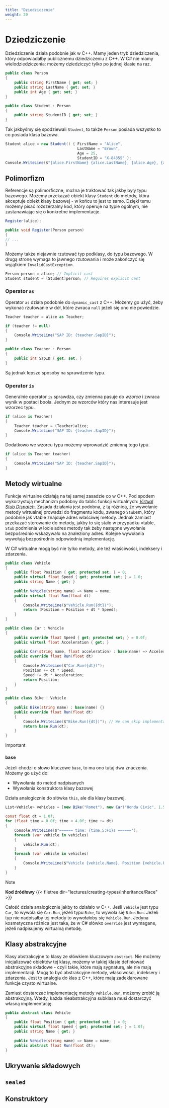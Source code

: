 ```yaml
---
title: "Dziedziczenie"
weight: 20
---
```


# Dziedziczenie

Dziedziczenie działa podobnie jak w C++. Mamy jeden tryb dziedziczenia, który odpowiadałby publicznemu dziedziczeniu z C++. W C# nie mamy wielodziedziczenia: możemy dziedziczyć tylko po jednej klasie na raz.

```csharp
public class Person
{
    public string FirstName { get; set; }
    public string LastName { get; set; }
    public int Age { get; set; }
}

public class Student : Person
{
    public string StudentID { get; set; }
}
```

Tak jakbyśmy się spodziewali `Student`, to także `Person` posiada wszystko to co posiada klasa bazowa.

```csharp
Student alice = new Student() { FirstName = "Alice", 
                                LastName = "Brown", 
                                Age = 25, 
                                StudentID = "X-84355" };
Console.WriteLine($"{alice.FirstName} {alice.LastName}, {alice.Age}, {alice.StudentID}");
```

## Polimorfizm

Referencje są polimorficzne, można je traktować tak jakby były typu bazowego. Możemy przekazać obiekt klasy `Student` do metody, która akceptuje obiekt klasy bazowej - w końcu to jest to samo. Dzięki temu możemy pisać rozszerzalny kod, który operuje na typie ogólnym, nie zastanawiając się o konkretne implementacje.

```csharp
Register(alice);

public void Register(Person person)
{
// ...
}
```

Możemy także niejawnie rzutować typ podklasy, do typu bazowego. W drugą stronę wymaga to jawnego rzutowania i może zakończyć się wyjątkiem `InvalidCastException`.

```csharp
Person person = alice; // Implicit cast
Student student = (Student)person; // Requires explicit cast
```

### Operator `as`

Operator `as` działa podobnie do `dynamic_cast` z C++. Możemy go użyć, żeby wykonać rzutowanie w dół, które zwraca `null` jeżeli się ono nie powiedzie.

```csharp
Teacher teacher = alice as Teacher;

if (teacher != null)
{
    Console.WriteLine("SAP ID: {teacher.SapID}");
}

public class Teacher : Person
{
    public int SapID { get; set; }
}
```

Są jednak lepsze sposoby na sprawdzenie typu.

### Operator `is`

Generalnie operator `is` sprawdza, czy zmienna pasuje do *wzorca* i zwraca wynik w postaci boola. Jednym ze wzorców który nas interesuje jest wzorzec typu.

```csharp
if (alice is Teacher)
{
    Teacher teacher = (Teacher)alice;
    Console.WriteLine("SAP ID: {teacher.SapID}");
}
```

Dodatkowo we wzorcu typu możemy wprowadzić zmienną tego typu.

```csharp
if (alice is Teacher teacher)
{
    Console.WriteLine("SAP ID: {teacher.SapID}");
}
```

## Metody wirtualne

Funkcje wirtualne działają na tej samej zasadzie co w C++. Pod spodem wykorzystują mechanizm podobny do tablic funkcji wirtualnych: [*Virtual Stub Dispatch*](https://github.com/dotnet/runtime/blob/main/docs/design/coreclr/botr/virtual-stub-dispatch.md). Zasada działania jest podobna, z tą różnicą, że wywołanie metody wirtualnej prowadzi do fragmentu kodu, zwanego `Stub`em, który podobnie jak vtable znajduje adres właściwej metody. Jednak zamiast przekazać sterowanie do metody, jakby to się stało w przypadku vtable, `Stub` podmienia w locie adres metody tak żeby następne wywołanie bezpośrednio wskazywało na znaleziony adres. Kolejne wywołania wywołują bezpośrednio odpowiednią implementację.

W C# wirtualne mogą być nie tylko metody, ale też właściwości, indeksery i zdarzenia.

```csharp
public class Vehicle
{
    public float Position { get; protected set; } = 0;
    public virtual float Speed { get; protected set; } = 1.0;
    public string Name { get; }
    
    public Vehicle(string name) => Name = name;
    public virtual float Run(float dt)
    {
        Console.WriteLine($"Vehicle.Run({dt})");
        return (Position = Position + dt * Speed);
    }
}

public class Car : Vehicle
{
    public override float Speed { get; protected set; } = 0.0f;
    public virtual float Acceleration { get; }
    
    public Car(string name, float acceleration) : base(name) => Acceleration = acceleration;
    public override float Run(float dt)
    {
        Console.WriteLine($"Car.Run({dt})");
        Position += dt * Speed;
        Speed += dt * Acceleration;
        return Position;
    }
}

public class Bike : Vehicle
{    
    public Bike(string name) : base(name) {}
    public override float Run(float dt)
    {
        Console.WriteLine($"Bike.Run({dt})"); // We can skip implementation if not for the output.
        return base.Run(dt);
    }
}
```

> [!IMPORTANT]
> ### `base`
> Jeżeli chodzi o słowo kluczowe `base`, to ma ono tutaj dwa znaczenia. Możemy go użyć do:
>
> - Wywołania do metod nadpisanych
> - Wywołania konstruktora klasy bazowej
>
> Działa analogicznie do słówka `this`, ale dla klasy bazowej.

```csharp
List<Vehicle> vehicles = [new Bike("Romet"), new Car("Honda Civic", 1.5f), new Car("Toyota Yaris", 1.0f)];

const float dt = 1.0f;
for (float time = 0.0f; time < 4.0f; time += dt)
{
    Console.WriteLine($"====== time: {time,5:F1}s ======");
    foreach (var vehicle in vehicles)
    {
        vehicle.Run(dt);
    }
    foreach (var vehicle in vehicles)
    {
        Console.WriteLine($"Vehicle {vehicle.Name}, Position {vehicle.Position}");
    }
}
```

> [!NOTE]
> **Kod źródłowy**
> {{< filetree dir="lectures/creating-types/inheritance/Race" >}}

Całość działa analogicznie jakby to działało w C++. Jeśli `vehicle` jest typu `Car`, to wywoła się `Car.Run`, jeżeli typu `Bike`, to wywoła się `Bike.Run`. Jeżeli typ nie nadpisałby tej metody to wywołałoby się `Vehicle.Run`. Jedyna kosmetyczna różnica jest taka, że w C# słówko `override` jest wymagane, jeżeli nadpisujemy wirtualną metodę.

## Klasy abstrakcyjne

Klasy abstrakcyjne to klasy ze słówkiem kluczowym `abstract`. Nie możemy inicjalizować obiektów tej klasy, możemy w takiej klasie definiować abstrakcyjne składowe - czyli takie, które mają sygnaturę, ale nie mają implementacji. Mogą to być abstrakcyjne metody, właściwości, indeksery i zdarzenia. Jest to analogia do klas z C++, które mają zadeklarowane funkcje czysto wirtualne.

Zamiast dostarczać implementację metody `Vehicle.Run`, możemy zrobić ją abstrakcyjną. Wtedy, każda nieabstrakcyjna subklasa musi dostarczyć własną implementację.

```csharp
public abstract class Vehicle
{
    public float Position { get; protected set; } = 0;
    public virtual float Speed { get; protected set; } = 1.0f;
    public string Name { get; }
    
    public Vehicle(string name) => Name = name;
    public abstract float Run(float dt);
}
```

## Ukrywanie składowych

## `sealed`

## Konstruktory